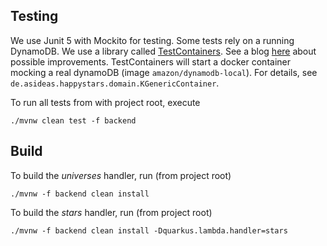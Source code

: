 ## Testing
We use Junit 5 with Mockito for testing. Some tests rely on a running DynamoDB. We use a 
library called [TestContainers](https://www.testcontainers.org/test_framework_integration/junit_5/). See a blog [here](https://www.javacodegeeks.com/2019/01/testing-dynamodb-using-junit5.html) about possible improvements.
TestContainers will start a docker container mocking a real dynamoDB (image `amazon/dynamodb-local`). For details, see `de.asideas.happystars.domain.KGenericContainer`.

To run all tests from with project root, execute 
```
./mvnw clean test -f backend
```

## Build  
To build the *universes* handler, run (from project root)
```
./mvnw -f backend clean install
``` 

To build the *stars* handler, run (from project root)
```
./mvnw -f backend clean install -Dquarkus.lambda.handler=stars
``` 
